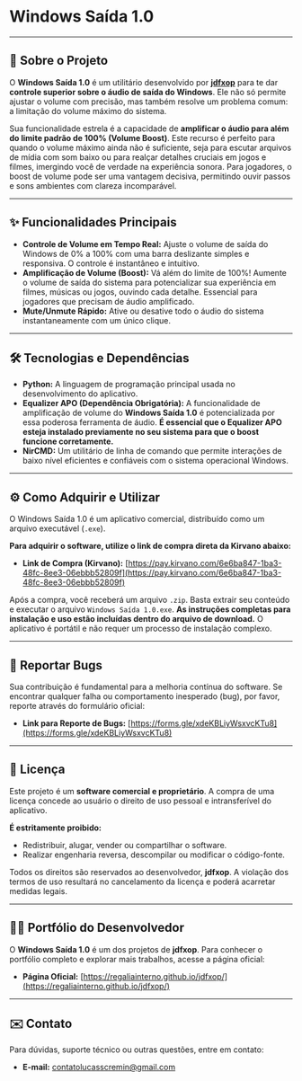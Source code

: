# Windows Saída 1.0

---

## 🚀 Sobre o Projeto

O **Windows Saída 1.0** é um utilitário desenvolvido por **[jdfxop](https://regaliainterno.github.io/jdfxop/)** para te dar **controle superior sobre o áudio de saída do Windows**. Ele não só permite ajustar o volume com precisão, mas também resolve um problema comum: a limitação do volume máximo do sistema.

Sua funcionalidade estrela é a capacidade de **amplificar o áudio para além do limite padrão de 100% (Volume Boost)**. Este recurso é perfeito para quando o volume máximo ainda não é suficiente, seja para escutar arquivos de mídia com som baixo ou para realçar detalhes cruciais em jogos e filmes, imergindo você de verdade na experiência sonora. Para jogadores, o boost de volume pode ser uma vantagem decisiva, permitindo ouvir passos e sons ambientes com clareza incomparável.

---

## ✨ Funcionalidades Principais

* **Controle de Volume em Tempo Real:** Ajuste o volume de saída do Windows de 0% a 100% com uma barra deslizante simples e responsiva. O controle é instantâneo e intuitivo.
* **Amplificação de Volume (Boost):** Vá além do limite de 100%! Aumente o volume de saída do sistema para potencializar sua experiência em filmes, músicas ou jogos, ouvindo cada detalhe. Essencial para jogadores que precisam de áudio amplificado.
* **Mute/Unmute Rápido:** Ative ou desative todo o áudio do sistema instantaneamente com um único clique.

---

## 🛠️ Tecnologias e Dependências

* **Python:** A linguagem de programação principal usada no desenvolvimento do aplicativo.
* **Equalizer APO (Dependência Obrigatória):** A funcionalidade de amplificação de volume do **Windows Saída 1.0** é potencializada por essa poderosa ferramenta de áudio. **É essencial que o Equalizer APO esteja instalado previamente no seu sistema para que o boost funcione corretamente.**
* **NirCMD:** Um utilitário de linha de comando que permite interações de baixo nível eficientes e confiáveis com o sistema operacional Windows.

---

## ⚙️ Como Adquirir e Utilizar

O Windows Saída 1.0 é um aplicativo comercial, distribuído como um arquivo executável (`.exe`).

**Para adquirir o software, utilize o link de compra direta da Kirvano abaixo:**

* **Link de Compra (Kirvano):** [https://pay.kirvano.com/6e6ba847-1ba3-48fc-8ee3-06ebbb52809f](https://pay.kirvano.com/6e6ba847-1ba3-48fc-8ee3-06ebbb52809f)

Após a compra, você receberá um arquivo `.zip`. Basta extrair seu conteúdo e executar o arquivo `Windows Saída 1.0.exe`. **As instruções completas para instalação e uso estão incluídas dentro do arquivo de download.** O aplicativo é portátil e não requer um processo de instalação complexo.

---

## 🐞 Reportar Bugs

Sua contribuição é fundamental para a melhoria contínua do software. Se encontrar qualquer falha ou comportamento inesperado (bug), por favor, reporte através do formulário oficial:

* **Link para Reporte de Bugs:** [https://forms.gle/xdeKBLiyWsxvcKTu8](https://forms.gle/xdeKBLiyWsxvcKTu8)

---

## 📜 Licença

Este projeto é um **software comercial e proprietário**. A compra de uma licença concede ao usuário o direito de uso pessoal e intransferível do aplicativo.

**É estritamente proibido:**

* Redistribuir, alugar, vender ou compartilhar o software.
* Realizar engenharia reversa, descompilar ou modificar o código-fonte.

Todos os direitos são reservados ao desenvolvedor, **jdfxop**. A violação dos termos de uso resultará no cancelamento da licença e poderá acarretar medidas legais.

---

## 👨‍💻 Portfólio do Desenvolvedor

O **Windows Saída 1.0** é um dos projetos de **jdfxop**. Para conhecer o portfólio completo e explorar mais trabalhos, acesse a página oficial:

* **Página Oficial:** [https://regaliainterno.github.io/jdfxop/](https://regaliainterno.github.io/jdfxop/)

---

## ✉️ Contato

Para dúvidas, suporte técnico ou outras questões, entre em contato:

* **E-mail:** contatolucasscremin@gmail.com
